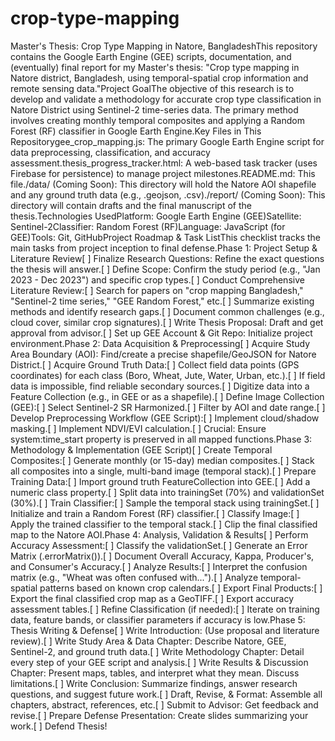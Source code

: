 # crop-type-mapping
Master's Thesis: Crop Type Mapping in Natore, BangladeshThis repository contains the Google Earth Engine (GEE) scripts, documentation, and (eventually) final report for my Master's thesis: "Crop type mapping in Natore district, Bangladesh, using temporal-spatial crop information and remote sensing data."Project GoalThe objective of this research is to develop and validate a methodology for accurate crop type classification in Natore District using Sentinel-2 time-series data. The primary method involves creating monthly temporal composites and applying a Random Forest (RF) classifier in Google Earth Engine.Key Files in This Repositorygee_crop_mapping.js: The primary Google Earth Engine script for data preprocessing, classification, and accuracy assessment.thesis_progress_tracker.html: A web-based task tracker (uses Firebase for persistence) to manage project milestones.README.md: This file./data/ (Coming Soon): This directory will hold the Natore AOI shapefile and any ground truth data (e.g., .geojson, .csv)./report/ (Coming Soon): This directory will contain drafts and the final manuscript of the thesis.Technologies UsedPlatform: Google Earth Engine (GEE)Satellite: Sentinel-2Classifier: Random Forest (RF)Language: JavaScript (for GEE)Tools: Git, GitHubProject Roadmap & Task ListThis checklist tracks the main tasks from project inception to final defense.Phase 1: Project Setup & Literature Review[ ] Finalize Research Questions: Refine the exact questions the thesis will answer.[ ] Define Scope: Confirm the study period (e.g., "Jan 2023 - Dec 2023") and specific crop types.[ ] Conduct Comprehensive Literature Review:[ ] Search for papers on "crop mapping Bangladesh," "Sentinel-2 time series," "GEE Random Forest," etc.[ ] Summarize existing methods and identify research gaps.[ ] Document common challenges (e.g., cloud cover, similar crop signatures).[ ] Write Thesis Proposal: Draft and get approval from advisor.[ ] Set up GEE Account & Git Repo: Initialize project environment.Phase 2: Data Acquisition & Preprocessing[ ] Acquire Study Area Boundary (AOI): Find/create a precise shapefile/GeoJSON for Natore District.[ ] Acquire Ground Truth Data:[ ] Collect field data points (GPS coordinates) for each class (Boro, Wheat, Jute, Water, Urban, etc.).[ ] If field data is impossible, find reliable secondary sources.[ ] Digitize data into a Feature Collection (e.g., in GEE or as a shapefile).[ ] Define Image Collection (GEE):[ ] Select Sentinel-2 SR Harmonized.[ ] Filter by AOI and date range.[ ] Develop Preprocessing Workflow (GEE Script):[ ] Implement cloud/shadow masking.[ ] Implement NDVI/EVI calculation.[ ] Crucial: Ensure system:time_start property is preserved in all mapped functions.Phase 3: Methodology & Implementation (GEE Script)[ ] Create Temporal Composites:[ ] Generate monthly (or 15-day) median composites.[ ] Stack all composites into a single, multi-band image (temporal stack).[ ] Prepare Training Data:[ ] Import ground truth FeatureCollection into GEE.[ ] Add a numeric class property.[ ] Split data into trainingSet (70%) and validationSet (30%).[ ] Train Classifier:[ ] Sample the temporal stack using trainingSet.[ ] Initialize and train a Random Forest (RF) classifier.[ ] Classify Image:[ ] Apply the trained classifier to the temporal stack.[ ] Clip the final classified map to the Natore AOI.Phase 4: Analysis, Validation & Results[ ] Perform Accuracy Assessment:[ ] Classify the validationSet.[ ] Generate an Error Matrix (.errorMatrix()).[ ] Document Overall Accuracy, Kappa, Producer's, and Consumer's Accuracy.[ ] Analyze Results:[ ] Interpret the confusion matrix (e.g., "Wheat was often confused with...").[ ] Analyze temporal-spatial patterns based on known crop calendars.[ ] Export Final Products:[ ] Export the final classified crop map as a GeoTIFF.[ ] Export accuracy assessment tables.[ ] Refine Classification (if needed):[ ] Iterate on training data, feature bands, or classifier parameters if accuracy is low.Phase 5: Thesis Writing & Defense[ ] Write Introduction: (Use proposal and literature review).[ ] Write Study Area & Data Chapter: Describe Natore, GEE, Sentinel-2, and ground truth data.[ ] Write Methodology Chapter: Detail every step of your GEE script and analysis.[ ] Write Results & Discussion Chapter: Present maps, tables, and interpret what they mean. Discuss limitations.[ ] Write Conclusion: Summarize findings, answer research questions, and suggest future work.[ ] Draft, Revise, & Format: Assemble all chapters, abstract, references, etc.[ ] Submit to Advisor: Get feedback and revise.[ ] Prepare Defense Presentation: Create slides summarizing your work.[ ] Defend Thesis!
